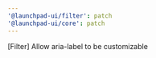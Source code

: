 ```yaml
---
'@launchpad-ui/filter': patch
'@launchpad-ui/core': patch
---
```


[Filter] Allow aria-label to be customizable
